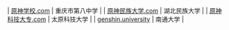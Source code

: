 | [原神学校.com](https://www.原神学校.com) | 重庆市第八中学 |
| [原神民族大学.com](https://www.原神民族大学.com) | 湖北民族大学 |
| [原神科技大专.com](http://www.原神科技大专.com) | 太原科技大学 |
| [genshin.university](https://genshin.university) | 南通大学 |
